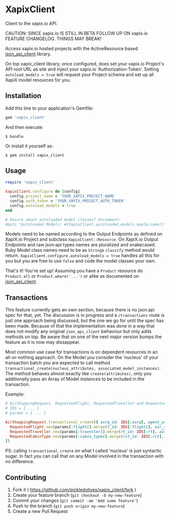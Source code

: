 # XapixClient

Client to the xapix.io API.

CAUTION: SINCE xapix.io IS STILL IN BETA FOLLOW UP ON xapix.io FEATURE CHANGELOG. THINGS MAY BREAK!

Access xapix.io hosted projects with the ActiveResource based [json_api_client](https://github.com/chingor13/json_api_client) library.

On top xapix_client library, once configured, does set your xapix.io Project's API root URL as site and inject your xapix.io 'Authorization-Token'. Setting `autoload_models = true` will request your Project schema and set up all XapiX model resources for you.

## Installation

Add this line to your application's Gemfile:

```ruby
gem 'xapix_client'
```

And then execute:

    $ bundle

Or install it yourself as:

    $ gem install xapix_client

## Usage

```ruby
require 'xapix_client'

XapixClient.configure do |config|
  config.project_name = 'YOUR_XAPIX_PROJECT_NAME'
  config.auth_token = 'YOUR_XAPIX_PROJECT_AUTH_TOKEN'
  config.autoload_models = true
end

# Unsure about autoloaded model classes? Uncomment:
#puts "Autoloaded Models: #{XapixClient.autoloaded_models.map(&:name)}"
```

Models need to be named according to the Output Endpoints as defined on XapiX.io Project and subclass `XapixClient::Resource`. On XapiX.io Output Endpoints and raw json:api types names are pluralized and snakecased. Ruby Model class names need to be as `String`s `classify` method would return. `XapixClient.configure.autoload_models = true` handles all this for you but you are free to use `false` and code the model classes your own.

That's it! You're set up! Assuming you have a `Product` resource do `Product.all` or `Product.where('...')` or alike as documented on [json_api_client](https://github.com/chingor13/json_api_client).

## Transactions

This feature currently gets an own section, because there is no json:api spec for that, yet. The discussion is in progress and a `/transactions` route is just one approach being discussed, but the one we go for until the spec has been made. Because of that the implementation was done in a way that does not modify any original `json_api_client` behaviour but only adds methods on top. Be aware that on one of the next major version bumps the feature as it is now may dissappear.

Most common use case for transactions is on dependent resources in an all-or-nothing approach. On the Model you consider the 'nucleus' of your transaction batch you are expected to call method `transactional_create(nucleus_attributes, associated_model_instances)`. The method behaves almost exactly like `create(attributes)`, only you additionally pass an Array of Model instances to be included in the transaction.

Example:

```ruby
# AirShoppingRequest, RequestedFlight, RequestedTraveller and RequestedCabinType are autoloaded Model classes.
# IDS = { ... }
# params = { ... }

AirShoppingRequest.transactional_create({ asrq_id: IDS[:asrq], agent_user_id: 'xapix-travel-inc' }, [
  RequestedFlight.new(params[:flight1].merge(f_id: IDS[:flight1], air_shopping_request_id: IDS[:asrq])),
  RequestedTraveller.new(params[:traveller1].merge(rt_id: IDS[:rt], air_shopping_request_id: IDS[:asrq])),
  RequestedCabinType.new(params[:cabin_type1].merge(rct_id: IDS[:rct], air_shopping_request_id: IDS[:asrq]))
])
```

PS: calling `transactional_create` on what I called 'nucleus' is just syntactic sugar. In fact you can call that on any Model involved in the transaction with no difference.

## Contributing

1. Fork it ( https://github.com/pickledolives/xapix_client/fork )
2. Create your feature branch (`git checkout -b my-new-feature`)
3. Commit your changes (`git commit -am 'Add some feature'`)
4. Push to the branch (`git push origin my-new-feature`)
5. Create a new Pull Request
